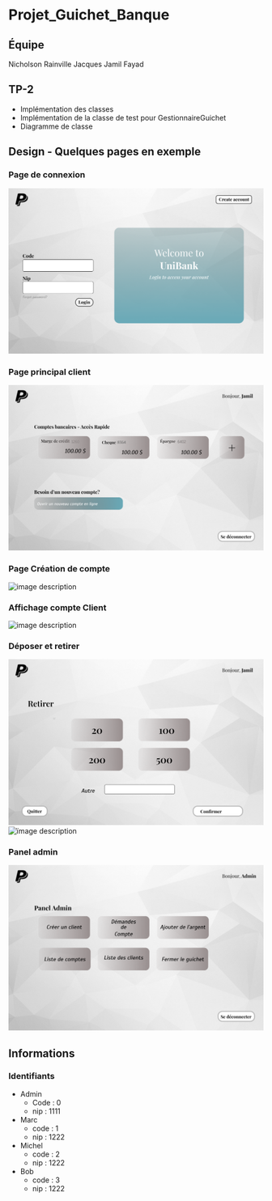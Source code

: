 # Projet_Guichet_Banque



## Équipe
Nicholson Rainville Jacques
Jamil Fayad

## TP-2
- Implémentation des classes
- Implémentation de la classe de test pour GestionnaireGuichet 
- Diagramme de classe

## Design - Quelques pages en exemple
### Page de connexion
![image description](./Image_Design/1-Accueil.png)
### Page principal client
![image description](./Image_Design/2-AffichageCompte.png)
### Page Création de compte
![image description](./Image_Design/3-CréationCompte.png)
### Affichage compte Client
![image description](./Image_Design/5-AffichageChèque.png)
### Déposer et retirer
![ïmage description](./Image_Design/9-Retirer.png)
![ïmage description](./Image_Design/10-Déposer.png)
### Panel admin
![image description](./Image_Design/11-PanelAdmin.png)

## Informations 
### Identifiants
- Admin
  - Code : 0
  - nip : 1111
- Marc
  - code : 1
  - nip : 1222
- Michel
    - code : 2
    - nip : 1222
- Bob
    - code : 3
    - nip : 1222